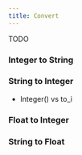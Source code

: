 ```yaml
---
title: Convert
---
```


TODO

### Integer to String


### String to Integer

- Integer() vs to_i

### Float to Integer

### String to Float